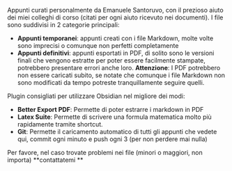 Appunti curati personalmente da Emanuele Santoruvo, con il prezioso aiuto dei miei colleghi di corso (citati per ogni aiuto ricevuto nei documenti).
I file sono suddivisi in 2 categorie principali:
- **Appunti temporanei**: appunti creati con i file Markdown, molte volte sono imprecisi o comunque non perfetti completamente 
- **Appunti definitivi**: appunti esportati in PDF, di solito sono le versioni finali che vengono estratte per poter essere facilmente stampate, potrebbero presentare errori anche loro.
**Attenzione**:
I PDF potrebbero non essere caricati subito, se notate che comunque i file Markdown non sono modificati da tempo potreste tranquillamente seguire quelli.

Plugin consigliati per utilizzare Obsidian nel migliore dei modi:
- **Better Export PDF**: Permette di poter estrarre i markdown in PDF
- **Latex Suite**: Permette di scrivere una formula matematica molto più rapidamente tramite shortcut.
- **Git**: Permette il caricamento automatico di tutti gli appunti che vedete qui, commit ogni minuto e push ogni 3 (per non perdere mai nulla)


Per favore, nel caso trovate problemi nei file (minori o maggiori, non importa) **contattatemi **

